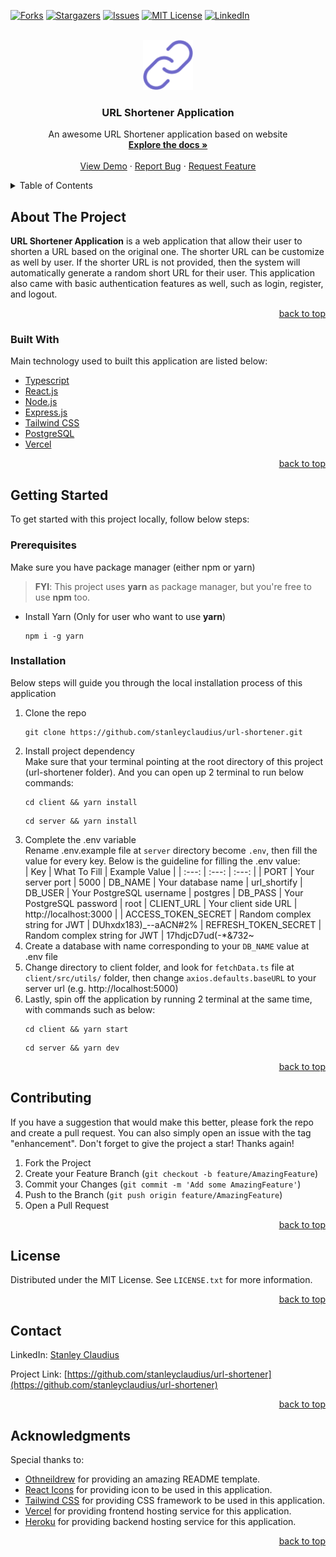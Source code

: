 <div id="top"></div>

[![Forks][forks-shield]][forks-url]
[![Stargazers][stars-shield]][stars-url]
[![Issues][issues-shield]][issues-url]
[![MIT License][license-shield]][license-url]
[![LinkedIn][linkedin-shield]][linkedin-url]

<br />
<div align="center">
  <a href="https://github.com/stanleyclaudius/url-shortener">
    <img src="client/public/images/logo.png" alt="Logo" width="80" height="80">
  </a>

  <h3 align="center">URL Shortener Application</h3>

  <p align="center">
    An awesome URL Shortener application based on website
    <br />
    <a href="https://github.com/stanleyclaudius/url-shortener.git"><strong>Explore the docs »</strong></a>
    <br />
    <br />
    <a href="https://url-shortify.vercel.app">View Demo</a>
    ·
    <a href="https://github.com/stanleyclaudius/url-shortener/issues">Report Bug</a>
    ·
    <a href="https://github.com/stanleyclaudius/url-shortener/issues">Request Feature</a>
  </p>
</div>

<details>
  <summary>Table of Contents</summary>
  <ol>
    <li>
      <a href="#about-the-project">About The Project</a>
      <ul>
        <li><a href="#built-with">Built With</a></li>
      </ul>
    </li>
    <li>
      <a href="#getting-started">Getting Started</a>
      <ul>
        <li><a href="#prerequisites">Prerequisites</a></li>
        <li><a href="#installation">Installation</a></li>
      </ul>
    </li>
    <li><a href="#contributing">Contributing</a></li>
    <li><a href="#license">License</a></li>
    <li><a href="#contact">Contact</a></li>
    <li><a href="#acknowledgments">Acknowledgments</a></li>
  </ol>
</details>

## About The Project

**URL Shortener Application** is a web application that allow their user to shorten a URL based on the original one. The shorter URL can be customize as well by user. If the shorter URL is not provided, then the system will automatically generate a random short URL for their user. This application also came with basic authentication features as well, such as login, register, and logout.

<p align="right"><a href="#top">back to top</a></p>

### Built With

Main technology used to built this application are listed below:

* [Typescript](https://www.typescriptlang.org/)
* [React.js](https://reactjs.org/)
* [Node.js](https://nodejs.org)
* [Express.js](http://expressjs.com/)
* [Tailwind CSS](https://tailwindcss.com/)
* [PostgreSQL](https://www.postgresql.org/)
* [Vercel](https://vercel.com)

<p align="right"><a href="#top">back to top</a></p>

## Getting Started

To get started with this project locally, follow below steps:

### Prerequisites

Make sure you have package manager (either npm or yarn)

>**FYI**: This project uses **yarn** as package manager, but you're free to use **npm** too.

* Install Yarn (Only for user who want to use **yarn**)
  ```
  npm i -g yarn
  ```

### Installation

Below steps will guide you through the local installation process of this application

1. Clone the repo
   ```
   git clone https://github.com/stanleyclaudius/url-shortener.git
   ```
2. Install project dependency<br />
Make sure that your terminal pointing at the root directory of this project (url-shortener folder). And you can open up 2 terminal to run below commands:
   ```
   cd client && yarn install
   ```
   ```
   cd server && yarn install
   ```
3. Complete the .env variable<br/>
Rename .env.example file at ```server``` directory become ```.env```, then fill the value for every key. Below is the guideline for filling the .env value:<br/>
    | Key | What To Fill | Example Value |
    | :---: | :---: | :---: |
    | PORT | Your server port | 5000
    | DB_NAME | Your database name | url_shortify
    | DB_USER | Your PostgreSQL username | postgres
    | DB_PASS | Your PostgreSQL password | root
    | CLIENT_URL | Your client side URL | http://localhost:3000 |
    | ACCESS_TOKEN_SECRET | Random complex string for JWT | DUhxdx183)_--aACN#2%
    | REFRESH_TOKEN_SECRET | Random complex string for JWT | 17hdjcD7ud(-*&732~
4. Create a database with name corresponding to your ```DB_NAME``` value at .env file
5. Change directory to client folder, and look for ```fetchData.ts``` file at ```client/src/utils/``` folder, then change ```axios.defaults.baseURL``` to your server url (e.g. http://localhost:5000)
6. Lastly, spin off the application by running 2 terminal at the same time, with commands such as below:
    ```
    cd client && yarn start
    ```
    ```
    cd server && yarn dev
    ```

<p align="right"><a href="#top">back to top</a></p>

## Contributing

If you have a suggestion that would make this better, please fork the repo and create a pull request. You can also simply open an issue with the tag "enhancement".
Don't forget to give the project a star! Thanks again!

1. Fork the Project
2. Create your Feature Branch (`git checkout -b feature/AmazingFeature`)
3. Commit your Changes (`git commit -m 'Add some AmazingFeature'`)
4. Push to the Branch (`git push origin feature/AmazingFeature`)
5. Open a Pull Request

<p align="right"><a href="#top">back to top</a></p>

## License

Distributed under the MIT License. See `LICENSE.txt` for more information.

<p align="right"><a href="#top">back to top</a></p>

## Contact

LinkedIn: [Stanley Claudius](https://www.linkedin.com/in/stanley-claudius-4560b21b7)

Project Link: [https://github.com/stanleyclaudius/url-shortener](https://github.com/stanleyclaudius/url-shortener)

<p align="right"><a href="#top">back to top</a></p>

## Acknowledgments

Special thanks to:

* [Othneildrew](https://github.com/othneildrew/) for providing an amazing README template.
* [React Icons](https://react-icons.github.io/react-icons/) for providing icon to be used in this application.
* [Tailwind CSS](https://tailwindcss.com/) for providing CSS framework to be used in this application.
* [Vercel](https://vercel.com) for providing frontend hosting service for this application.
* [Heroku](https://herokuapp.com/) for providing backend hosting service for this application.

<p align="right"><a href="#top">back to top</a></p>

[forks-shield]: https://img.shields.io/github/forks/stanleyclaudius/url-shortener.svg?style=for-the-badge
[forks-url]: https://github.com/stanleyclaudius/url-shortener/network/members
[stars-shield]: https://img.shields.io/github/stars/stanleyclaudius/url-shortener.svg?style=for-the-badge
[stars-url]: https://github.com/stanleyclaudius/url-shortener/stargazers
[issues-shield]: https://img.shields.io/github/issues/stanleyclaudius/url-shortener.svg?style=for-the-badge
[issues-url]: https://github.com/stanleyclaudius/url-shortener/issues
[license-shield]: https://img.shields.io/github/license/stanleyclaudius/url-shortener.svg?style=for-the-badge
[license-url]: https://github.com/stanleyclaudius/url-shortener/blob/master/LICENSE.txt
[linkedin-shield]: https://img.shields.io/badge/-LinkedIn-black.svg?style=for-the-badge&logo=linkedin&colorB=555
[linkedin-url]: https://linkedin.com/in/stanley-claudius-4560b21b7